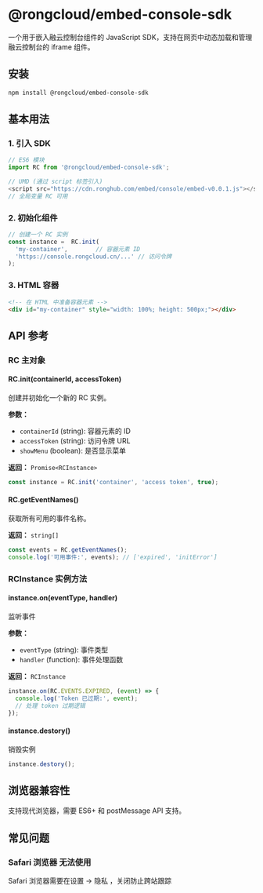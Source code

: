 # @rongcloud/embed-console-sdk

一个用于嵌入融云控制台组件的 JavaScript SDK，支持在网页中动态加载和管理融云控制台的 iframe 组件。


## 安装

```bash
npm install @rongcloud/embed-console-sdk
```

## 基本用法

### 1. 引入 SDK

```javascript
// ES6 模块
import RC from '@rongcloud/embed-console-sdk';

// UMD (通过 script 标签引入)
<script src="https://cdn.ronghub.com/embed/console/embed-v0.0.1.js"></script>
// 全局变量 RC 可用
```

### 2. 初始化组件

```javascript
// 创建一个 RC 实例
const instance =  RC.init(
  'my-container',        // 容器元素 ID
  'https://console.rongcloud.cn/...' // 访问令牌
);
```

### 3. HTML 容器

```html
<!-- 在 HTML 中准备容器元素 -->
<div id="my-container" style="width: 100%; height: 500px;"></div>
```

## API 参考

### RC 主对象

#### RC.init(containerId, accessToken)

创建并初始化一个新的 RC 实例。

**参数：**
- `containerId` (string): 容器元素的 ID
- `accessToken` (string): 访问令牌 URL
- `showMenu` (boolean): 是否显示菜单

**返回：** `Promise<RCInstance>`

```javascript
const instance = RC.init('container', 'access token', true);
```

#### RC.getEventNames()

获取所有可用的事件名称。

**返回：** `string[]`

```javascript
const events = RC.getEventNames();
console.log('可用事件:', events); // ['expired', 'initError']
```

### RCInstance 实例方法

#### instance.on(eventType, handler)

监听事件

**参数：**
- `eventType` (string): 事件类型
- `handler` (function): 事件处理函数

**返回：** `RCInstance` 

```javascript
instance.on(RC.EVENTS.EXPIRED, (event) => {
  console.log('Token 已过期:', event);
  // 处理 token 过期逻辑
});
```

#### instance.destory()

销毁实例

```javascript
instance.destory();
```


## 浏览器兼容性

支持现代浏览器，需要 ES6+ 和 postMessage API 支持。

## 常见问题

### Safari 浏览器 无法使用

Safari 浏览器需要在设置 -> 隐私 ，关闭防止跨站跟踪

